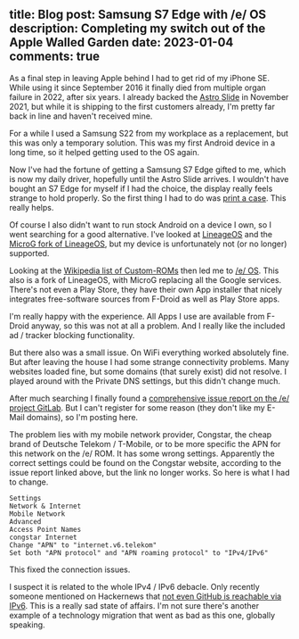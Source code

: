 title: Blog
post: Samsung S7 Edge with /e/ OS
description: Completing my switch out of the Apple Walled Garden
date: 2023-01-04
comments: true
---

As a final step in leaving Apple behind I had to get rid of my iPhone SE.
While using it since September 2016 it finally died from multiple organ failure in 2022, after six years.
I already backed the [Astro Slide](https://www.indiegogo.com/projects/astro-slide-5g-transformer) in November 2021, but while it is shipping to the first customers already, I'm pretty far back in line and haven't received mine.

For a while I used a Samsung S22 from my workplace as a replacement, but this was only a temporary solution.
This was my first Android device in a long time, so it helped getting used to the OS again.

Now I've had the fortune of getting a Samsung S7 Edge gifted to me, which is now my daily driver, hopefully until the Astro Slide arrives.
I wouldn't have bought an S7 Edge for myself if I had the choice, the display really feels strange to hold properly.
So the first thing I had to do was [print a case](https://www.printables.com/model/257202-samsung-galaxy-s7-edge-cover).
This really helps.

<!--%
lightgallery([
    [ "img/s7_edge_front.jpg", "Front of S7 Edge with 3D printed case" ],
    [ "img/s7_edge_back.jpg", "Back of S7 Edge with 3D printed case" ],
])
%-->

Of course I also didn't want to run stock Android on a device I own, so I went searching for a good alternative.
I've looked at [LineageOS](https://lineageos.org/) and the [MicroG fork of LineageOS](https://lineage.microg.org/), but my device is unfortunately not (or no longer) supported.

Looking at the [Wikipedia list of Custom-ROMs](https://de.wikipedia.org/wiki/Liste_von_Android-Custom-ROMs) then led me to [/e/ OS](https://e.foundation/e-os/).
This also is a fork of LineageOS, with MicroG replacing all the Google services.
There's not even a Play Store, they have their own App installer that nicely integrates free-software sources from F-Droid as well as Play Store apps.

I'm really happy with the experience.
All Apps I use are available from F-Droid anyway, so this was not at all a problem.
And I really like the included ad / tracker blocking functionality.

But there also was a small issue.
On WiFi everything worked absolutely fine.
But after leaving the house I had some strange connectivity problems.
Many websites loaded fine, but some domains (that surely exist) did not resolve.
I played around with the Private DNS settings, but this didn't change much.

After much searching I finally found a [comprehensive issue report on the /e/ project GitLab](https://gitlab.e.foundation/e/backlog/-/issues/5668).
But I can't register for some reason (they don't like my E-Mail domains), so I'm posting here.

The problem lies with my mobile network provider, Congstar, the cheap brand of Deutsche Telekom / T-Mobile, or to be more specific the APN for this network on the /e/ ROM.
It has some wrong settings.
Apparently the correct settings could be found on the Congstar website, according to the issue report linked above, but the link no longer works.
So here is what I had to change.

    Settings
    Network & Internet
    Mobile Network
    Advanced
    Access Point Names
    congstar Internet
    Change "APN" to "internet.v6.telekom"
    Set both "APN protocol" and "APN roaming protocol" to "IPv4/IPv6"

This fixed the connection issues.

I suspect it is related to the whole IPv4 / IPv6 debacle.
Only recently someone mentioned on Hackernews that [not even GitHub is reachable via IPv6](https://news.ycombinator.com/item?id=33894933).
This is a really sad state of affairs.
I'm not sure there's another example of a technology migration that went as bad as this one, globally speaking.

